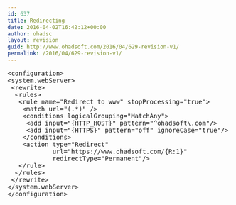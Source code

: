 ```yaml
---
id: 637
title: Redirecting
date: 2016-04-02T16:42:12+00:00
author: ohadsc
layout: revision
guid: http://www.ohadsoft.com/2016/04/629-revision-v1/
permalink: /2016/04/629-revision-v1/
---
```

<pre class="brush: xml; title: ; notranslate" title="">&lt;configuration&gt;
&lt;system.webServer&gt;
 &lt;rewrite&gt;
  &lt;rules&gt;
   &lt;rule name=&quot;Redirect to www&quot; stopProcessing=&quot;true&quot;&gt;
    &lt;match url=&quot;(.*)&quot; /&gt;
    &lt;conditions logicalGrouping=&quot;MatchAny&quot;&gt;
     &lt;add input=&quot;{HTTP_HOST}&quot; pattern=&quot;^ohadsoft\.com&quot;/&gt;
     &lt;add input=&quot;{HTTPS}&quot; pattern=&quot;off&quot; ignoreCase=&quot;true&quot;/&gt;
    &lt;/conditions&gt;
    &lt;action type=&quot;Redirect&quot; 
            url=&quot;https://www.ohadsoft.com/{R:1}&quot; 
            redirectType=&quot;Permanent&quot;/&gt;
   &lt;/rule&gt;
  &lt;/rules&gt;
 &lt;/rewrite&gt;
&lt;/system.webServer&gt;
&lt;/configuration&gt;
</pre>